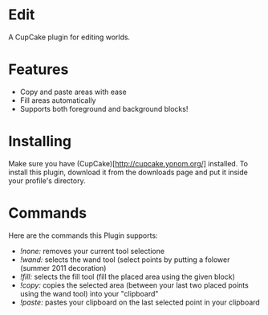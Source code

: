 Edit
====

A CupCake plugin for editing worlds.

# Features

- Copy and paste areas with ease
- Fill areas automatically
- Supports both foreground and background blocks!

# Installing
Make sure you have (CupCake)[http://cupcake.yonom.org/] installed.
To install this plugin, download it from the downloads page and put it inside your profile's directory.

# Commands
Here are the commands this Plugin supports:

- *!none:* removes your current tool selectione
- *!wand:* selects the wand tool (select points by putting a folower (summer 2011 decoration)
- *!fill:* selects the fill tool (fill the placed area using the given block)
- *!copy:* copies the selected area (between your last two placed points using the wand tool) into your "clipboard"
- *!paste:* pastes your clipboard on the last selected point in your clipboard
